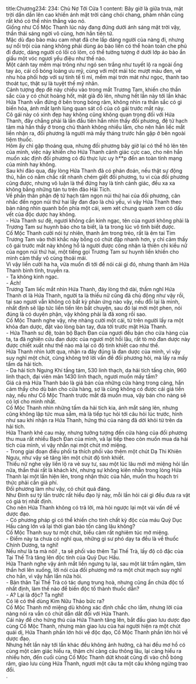title:Chương234: 234: Chủ Nợ Tới Cửa 1
content:
Bây giờ là giữa trưa, mặt trời dần dần lên cao khiến ánh mặt trời càng chói chang, phàm nhân cũng rất khó có thể nhìn thẳng vào nó.<br>Giống như Cố Mộc Thanh lúc này đang đứng dưới ánh sáng mặt trời vậy, thần thái sáng ngời vô cùng, hơn hẳn tiên tử.<br>Mặc dù đạo bào màu cam nhạt đã che lấp dáng người của nàng đi, nhưng sự nổi trội của nàng không phải dùng áo bào liền có thể hoàn toàn che phủ đi được, dáng người có lồi có lõm, có thể tưởng tượng ở dưới lớp áo bào ẩn giấu một vóc ngươi yểu điệu như thế nào.<br>Một cánh tay mềm mại trông như ngó sen trắng như tuyết lộ ra ngoài ống tay áo, cái cổ bóng loáng ưu mỹ, cùng với một mái tóc mượt màu đen, vẻ nhu hòa phối hợp với sự tinh tế tỉ mỉ, mềm mại trơn mát như ngọc, thanh tao thoát tục, thật sự là tuyệt thế mỹ nhân.<br>Cảnh tượng đẹp đẽ này chiếu vào trong mắt Trương Tam, khiến cho thần sắc của y có chút hoảng hốt, mặt già đỏ lên, nhưng hết lần này tới lần khác Hứa Thanh vẫn đứng ở bên trong bóng râm, không nhìn ra thần sắc có gì biến hóa, ánh mắt lạnh lùng quan sát cổ của cô gái trước mắt này.<br>Cô gái này có xinh đẹp hay không cũng không quan trọng đối với Hứa Thanh, đây chẳng phải là lần đầu tiên hắn nhìn thấy đối phương, đệ tử hạch tâm mà hắn thấy ở trong chủ thành không nhiều lắm, cho nên hắn liếc mắt liền nhận ra, đối phương là người mà mấy tháng trước hắn gặp ở bên ngoài tiệm thuốc.<br>Hôm ấy chỉ gặp thoáng qua, nhưng đối phương bây giờ lại có thể hô lên tên của mình, việc này khiến cho Hứa Thanh cảnh giác cực cao, cho nên hắn muốn xác định đối phương có đủ thực lực uy h**p đến an toàn tính mạng của mình hay không.<br>Sau khi đảo qua, đáy lòng Hứa Thanh đã có phán đoán, nếu thật sự động thủ, hắn có nắm chắc rất nhanh chém giết đối phương, tu vi của đối phương cũng được, nhưng vô luận là thế đứng hay là tính cảnh giác, đều xa xa không bằng những tán tu trên đảo Hải Tích.<br>Về phần thân phận đệ tử hạch tâm ngọn núi thứ hai của đối phương, cân nhắc đến ngọn núi thứ hai lấy đan đạo là chủ yếu, vì vậy Hứa Thanh theo bản năng nhìn quanh bốn phía một cái, xem xét chung quanh xem có dấu vết của độc dược hay không.<br>- Hứa Thanh sư đệ, ngươi không cần kinh ngạc, tên của ngươi không phải là Trương Tam sư huynh báo cho ta biết, là ta trong lúc vô tình biết được.<br>Cố Mộc Thanh cười nói tự nhiên, thanh âm trong trẻo, rất là êm tai Tim Trương Tam vào thời khắc này bỗng có chút đập nhanh hơn, y chỉ cảm thấy cô gái trước mắt này không hổ là người được công nhận là thiên chi kiều nữ của ngọn núi thứ hai, một tiếng gọi Trương Tam sư huynh liền khiến cho mình cảm thấy vô cùng thoải mái.<br>Vì vậy liền cười ha ha, vừa muốn đi tới để nói cái gì đó, nhưng thanh âm Hứa Thanh bình tĩnh, truyền ra.<br>- Ta không kinh ngạc.<br>- Ách!<br>Trương Tam liếc mắt nhìn Hứa Thanh, đáy lòng thở dài, thầm nghĩ Hứa Thanh ơi là Hứa Thanh, người ta là thiếu nữ cũng đã chủ động như vậy rồi, tại sao ngươi vẫn không có bất kỳ phản ứng nào vậy, nếu đổi lại là mình, nhất định sẽ lập tức liền tiến lên bắt chuyện, sau đó lại mời một phen, nói đúng là có duyên phận, vậy không phải là đã xong rồi sao.<br>Cố Mộc Thanh nghe vậy, nhẹ nhàng cười một cái, từ trên người lấy ra một khỏa đan dược, đặt vào lòng bàn tay, đưa tới trước mặt Hứa Thanh.<br>- Hứa Thanh sư đệ, toàn bộ Bạch Đan của ngươi đều bán cho cửa hàng của ta, ta đã nghiên cứu đan dược của ngươi một hồi lâu, rất tò mò đan dược này được chiết xuất như thế nào mà lại có độ tinh khiết cao như thế.<br>Hứa Thanh nhìn lướt qua, nhận ra đây đúng là đan dược của mình, vì vậy suy nghĩ một chút, cũng không trở lời vấn đề đối phương hỏi, mà lấy ra mấy tấm da hải tích.<br>- Da hải tích Ngưng Khí tầng tám, 530 linh thạch, da hải tích tầng chín, 960 linh thạch, đại viên mãn 1430 linh thạch, ngươi muốn mấy tấm?<br>Giá cả mà Hứa Thanh báo là giá bán của những cửa hàng trong cảng, hắn cảm thấy cho dù bán cho cửa hàng, sợ là cũng không có được cái giá tiền này, nếu như Cố Mộc Thanh trước mắt đã muốn mua, vậy bán cho nàng sẽ có lợi cho mình nhất.<br>Cố Mộc Thanh nhìn những tấm da hải tích kia, ánh mắt sáng lên, nhưng cũng không lập tức mua sắm, mà là tiếp tục hỏi tới câu hỏi lúc trước, hình như sau khi nhận ra Hứa Thanh, hứng thú của nàng đã dời khỏi từ trên da hải tích.<br>Hứa Thanh khẽ cau mày, nhưng tưởng tượng đến cửa hàng của đối phương thu mua rất nhiều Bạch Đan của mình, vả lại tiếp theo còn muốn mua da hải tích của mình, vì vậy nhẫn nại một chút mở miệng.<br>- Trong giai đoạn điều phối ta thích phối vào thêm một chút Dạ Thi Khiên Ngưu, như vậy sẽ tăng lên một chút độ tinh khiết.<br>Thiếu nữ nghe vậy liền lộ ra vẻ suy tư, sau một lúc lâu mới mở miệng hỏi lần nữa, thần thái rất là khách khí, nhưng sự không kiên nhẫn trong lòng Hứa Thanh lại một lần hiện lên, trong nhận thức của hắn, muốn thu hoạch tri thức phải cần giả phí.<br>Đối phương làm như vậy, có chút quá đáng.<br>Như Đinh sư tỷ lần trước rất hiểu đạo lý này, mỗi lần hỏi cái gì đều đưa ra vật có giá trị nhất định.<br>Cho nên Hứa Thanh không có trả lời, mà hỏi ngược lại một vài vấn đề về dược đạo.<br>- Có phương pháp gì có thể khiến cho tính chất kỳ độc của máu Quỷ Dục Hấu càng lớn vả lại thời gian bảo tồn càng lâu không?<br>Cố Mộc Thanh suy tư một chút, biểu cảm rất nghiêm túc mở miệng.<br>- Điểm này ta chưa có nghĩ qua, những gì sư phó dạy ta đều là về thuốc Chính Dương, ta nghĩ!<br>Nếu như là ta mà nói! , ta sẽ phối vào thêm Tại Thế Trà, lấy độ cô đặc của Tại Thế Trà tăng lên độc tính của Quỷ Dục Hấu.<br>Hứa Thanh nghe vậy ánh mắt liền ngưng tụ lại, sau một lát trầm ngâm, tâm thần hơi lên xuống, lời nói của đối phương mở ra một chút mạch suy nghĩ cho hắn, vì vậy hắn lần nữa hỏi.<br>- Bản thân Tại Thế Trà có tác dụng trung hoà, nhưng cũng ẩn chứa độc tố nhất định, làm thế nào để biến độc tố thành thuốc dẫn?<br>- A? Lại là độc? Ta nghĩ!<br>Có lẽ có thể dùng Kim Nữu Thảo bức ra?<br>Cố Mộc Thanh mở miệng dù không xác định chắc cho lắm, nhưng lời của nàng nói ra vẫn có chút dẫn dắt đối với Hứa Thanh.<br>Cái này để cho hứng thú của Hứa Thanh tăng lên, bắt đầu giao lưu dược đạo cùng Cố Mộc Thanh, nhưng màn giao lưu của hai người hiện ra một chút quái dị, Hứa Thanh phần lớn hỏi về độc đạo, Cố Mộc Thanh phần lớn hỏi về dược đạo.<br>Nhưng hết lần này tới lần khác đều không ảnh hưởng, cả hai đều mơ hồ có cùng một cảm giác hiểu ra, thậm chí càng câu thông lâu, lại càng hiểu ra nhiều hơn, đến cuối cùng Cố Mộc Thanh dứt khoát cũng đi vào chỗ bóng râm, giao lưu cùng Hứa Thanh, ngươi một câu ta một câu không ngừng trao đổi.<br>.<br>